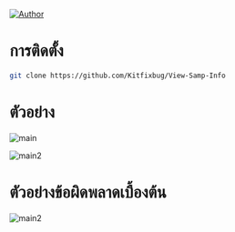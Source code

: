 [![Author](https://img.shields.io/badge/author-KrishnaDev-Srichan.svg)](https://www.facebook.com/profile.php?id=61563570525041&mibextid=ZbWKwL)

# การติดตั้ง
```bash
git clone https://github.com/Kitfixbug/View-Samp-Info
```
# ตัวอย่าง
![main](https://img5.pic.in.th/file/secure-sv1/Screenshot_25670908_164524.jpg)

![main2](https://img5.pic.in.th/file/secure-sv1/Screenshot_25670908_164605.jpg) 

# ตัวอย่างข้อผิดพลาดเบื้องต้น

![main2](https://img2.pic.in.th/pic/Screenshot_25670908_164630.jpg) 
